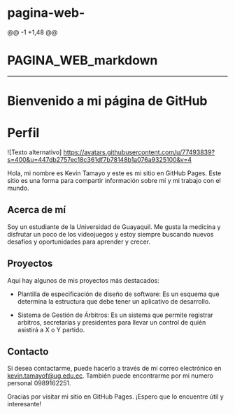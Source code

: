 # pagina-web-
@@ -1 +1,48 @@
# PAGINA_WEB_markdown

-------


# Bienvenido a mi página de GitHub

# Perfil 
![Texto alternativo] https://avatars.githubusercontent.com/u/77493839?s=400&u=447db2757ec18c361df7b78148b1a076a9325100&v=4



Hola, mi nombre es Kevin Tamayo y este es mi sitio en GitHub Pages. Este sitio es una forma para compartir información sobre mí y mi trabajo con el mundo.



## Acerca de mí



Soy un estudiante de la Universidad de Guayaquil. Me gusta la medicina y  disfrutar un poco de los videojuegos y estoy siempre buscando nuevos desafíos y oportunidades para aprender y crecer.



## Proyectos



Aquí hay algunos de mis proyectos más destacados:



- Plantilla de especificación de diseño de software: Es un esquema que determina la estructura que debe tener un aplicativo de desarrollo.

- Sistema de Gestión de Árbitros: Es un sistema que permite registrar arbitros, secretarias y presidentes para llevar un control de quién asistirá a X o Y partido.



## Contacto



Si desea contactarme, puede hacerlo a través de mi correo electrónico en kevin.tamayof@ug.edu.ec. También puede encontrarme por mi numero personal  0989162251.



Gracias por visitar mi sitio en GitHub Pages. ¡Espero que lo encuentre útil y interesante!
